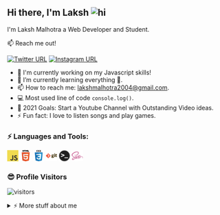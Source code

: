 ## Hi there, I'm Laksh <img src="https://user-images.githubusercontent.com/1303154/88677602-1635ba80-d120-11ea-84d8-d263ba5fc3c0.gif" width="28px" alt="hi">

I'm Laksh Malhotra a Web Developer and Student.

📫 Reach me out!

[![Twitter URL](https://img.shields.io/twitter/url?label=%40Laksh__Malhotra&style=social&url=https%3A%2F%2Ftwitter.com%2FLaksh__Malhotra)](https://twitter.com/Laksh__Malhotra)
[![Instagram URL](https://img.shields.io/twitter/url?label=%40laksh__malhotra&logo=instagram&style=social&url=https%3A%2F%2Fwww.instagram.com%2Flaksh__malhotra)](https://www.instagram.com/laksh__malhotra)

- 🔭 I'm currently working on my Javascript skills!
- 🌱 I’m currently learning everything 🤣.
- 📫 How to reach me: lakshmalhotra2004@gmail.com.
- 💻 Most used line of code `console.log()`.
- 🥅 2021 Goals: Start a Youtube Channel with Outstanding Video ideas.
- ⚡ Fun fact: I love to listen songs and play games.

### ⚡ Languages and Tools:

<img alt="Visual Studio Code" width="26px" src="https://raw.githubusercontent.com/github/explore/80688e429a7d4ef2fca1e82350fe8e3517d3494d/topics/javascript/javascript.png"><img>
<img alt="Visual Studio Code" width="26px" src="https://raw.githubusercontent.com/github/explore/80688e429a7d4ef2fca1e82350fe8e3517d3494d/topics/html/html.png"><img>
<img alt="Visual Studio Code" width="26px" src="https://raw.githubusercontent.com/github/explore/80688e429a7d4ef2fca1e82350fe8e3517d3494d/topics/css/css.png"><img>
<img alt="Visual Studio Code" width="26px" src="https://raw.githubusercontent.com/github/explore/80688e429a7d4ef2fca1e82350fe8e3517d3494d/topics/git/git.png"><img>
<img alt="Visual Studio Code" width="26px" src="https://raw.githubusercontent.com/github/explore/80688e429a7d4ef2fca1e82350fe8e3517d3494d/topics/terminal/terminal.png"><img>
<img alt="Visual Studio Code" width="26px" src="https://raw.githubusercontent.com/github/explore/80688e429a7d4ef2fca1e82350fe8e3517d3494d/topics/sass/sass.png"><img>

### 😎 Profile Visitors

![visitors](https://visitor-badge.glitch.me/badge?page_id=Laksh-Malhotra.Laksh-Malhotra)

<details>
<summary>
⚡ More stuff about me
</summary>

### ⚡ Coding Stats

<!--START_SECTION:waka-->
```text
JavaScript   3 hrs 7 mins    ██████████████████▒░░░░░░   73.14 % 
HTML         1 hr 8 mins     ██████▓░░░░░░░░░░░░░░░░░░   26.86 % 
```
<!--END_SECTION:waka-->

### ⚡ GitHub Stats

[![Laksh GitHub stats](https://github-readme-stats-7p41qcm8r-laksh-malhotra.vercel.app/api?username=Laksh-Malhotra&count_private=true&theme=tokyonight&hide=contribs,prs)](https://github.com/Laksh-Malhotra/github-readme-stats)

</details>
